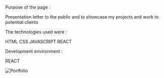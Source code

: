 Purpose of the page :

Presentation letter to the public and to showcase my projects and work to potential clients

The technologies used were :

HTML
CSS
JAVASCRIPT
REACT

Development environment :

REACT

![Portfolio](https://github.com/FrancoDellinocente/Portfolio/assets/62858034/5a4c9f1d-c751-4fe5-97f5-eac1d9c22d1b)
